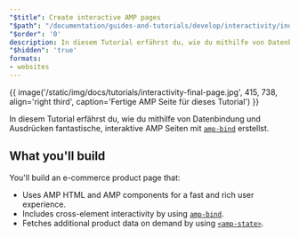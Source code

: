 ```yaml
---
"$title": Create interactive AMP pages
"$path": "/documentation/guides-and-tutorials/develop/interactivity/index.html"
"$order": '0'
description: In diesem Tutorial erfährst du, wie du mithilfe von Datenbindung und Ausdrücken fantastische, interaktive AMP Seiten mit amp-bind erstellst …
"$hidden": 'true'
formats:
- websites
---
```


{{ image('/static/img/docs/tutorials/interactivity-final-page.jpg', 415, 738, align='right third', caption='Fertige AMP Seite für dieses Tutorial') }}

In diesem Tutorial erfährst du, wie du mithilfe von Datenbindung und Ausdrücken fantastische, interaktive AMP Seiten mit [`amp-bind`](../../../../documentation/components/reference/amp-bind.md) erstellst.

## What you'll build

You'll build an e-commerce product page that:

- Uses AMP HTML and AMP components for a fast and rich user experience.
- Includes cross-element interactivity by using [`amp-bind`](../../../../documentation/components/reference/amp-bind.md).
- Fetches additional product data on demand by using [`<amp-state>`](../../../../documentation/components/reference/amp-bind.md#state).
